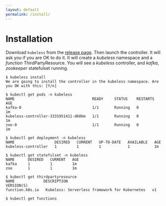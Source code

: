 ```yaml
---
layout: default
permalink: /install/
---
```


# Installation

Download `kubeless` from the [release page](https://github.com/kubeless/kubeless/releases). Then launch the controller. It will ask you if you are OK to do it. It will create a _kubeless_ namespace and a _function_ ThirdPartyResource. You will see a _kubeless_ controller, and _kafka_, _zookeeper_ statefulset running.

```console
$ kubeless install
We are going to install the controller in the kubeless namespace. Are you OK with this: [Y/n]

$ kubectl get pods -n kubeless
NAME                                   READY     STATUS    RESTARTS   AGE
kafka-0                                1/1       Running   0          1m
kubeless-controller-3331951411-d60km   1/1       Running   0          1m
zoo-0                                  1/1       Running   0          1m

$ kubectl get deployment -n kubeless
NAME                  DESIRED   CURRENT   UP-TO-DATE   AVAILABLE   AGE
kubeless-controller   1         1         1            1           1m

$ kubectl get statefulset -n kubeless
NAME      DESIRED   CURRENT   AGE
kafka     1         1         1m
zoo       1         1         1m

$ kubectl get thirdpartyresource
NAME             DESCRIPTION                                     VERSION(S)
function.k8s.io   Kubeless: Serverless framework for Kubernetes   v1

$ kubectl get functions
```


